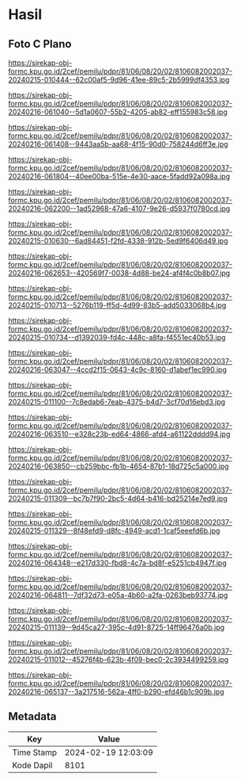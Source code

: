 # Hasil

## Foto C Plano

https://sirekap-obj-formc.kpu.go.id/2cef/pemilu/pdpr/81/06/08/20/02/8106082002037-20240215-010444--62c00af5-9d96-41ee-89c5-2b5999df4353.jpg

https://sirekap-obj-formc.kpu.go.id/2cef/pemilu/pdpr/81/06/08/20/02/8106082002037-20240216-061040--5d1a0607-55b2-4205-ab82-eff155983c58.jpg

https://sirekap-obj-formc.kpu.go.id/2cef/pemilu/pdpr/81/06/08/20/02/8106082002037-20240216-061408--9443aa5b-aa68-4f15-90d0-758244d6ff3e.jpg

https://sirekap-obj-formc.kpu.go.id/2cef/pemilu/pdpr/81/06/08/20/02/8106082002037-20240216-061804--40ee00ba-515e-4e30-aace-5fadd92a098a.jpg

https://sirekap-obj-formc.kpu.go.id/2cef/pemilu/pdpr/81/06/08/20/02/8106082002037-20240216-062200--1ad52968-47a6-4107-9e26-d5937f0780cd.jpg

https://sirekap-obj-formc.kpu.go.id/2cef/pemilu/pdpr/81/06/08/20/02/8106082002037-20240215-010630--6ad84451-f2fd-4338-912b-5ed9f6406d49.jpg

https://sirekap-obj-formc.kpu.go.id/2cef/pemilu/pdpr/81/06/08/20/02/8106082002037-20240216-062653--420569f7-0038-4d88-be24-af4f4c0b8b07.jpg

https://sirekap-obj-formc.kpu.go.id/2cef/pemilu/pdpr/81/06/08/20/02/8106082002037-20240215-010713--5276b119-ff5d-4d99-83b5-add5033068b4.jpg

https://sirekap-obj-formc.kpu.go.id/2cef/pemilu/pdpr/81/06/08/20/02/8106082002037-20240215-010734--d1392039-fd4c-448c-a8fa-f4551ec40b53.jpg

https://sirekap-obj-formc.kpu.go.id/2cef/pemilu/pdpr/81/06/08/20/02/8106082002037-20240216-063047--4ccd2f15-0643-4c9c-8160-d1abef1ec990.jpg

https://sirekap-obj-formc.kpu.go.id/2cef/pemilu/pdpr/81/06/08/20/02/8106082002037-20240215-011100--7c8edab6-7eab-4375-b4d7-3cf70d16ebd3.jpg

https://sirekap-obj-formc.kpu.go.id/2cef/pemilu/pdpr/81/06/08/20/02/8106082002037-20240216-063510--e328c23b-ed64-4866-afd4-a61122dddd94.jpg

https://sirekap-obj-formc.kpu.go.id/2cef/pemilu/pdpr/81/06/08/20/02/8106082002037-20240216-063850--cb259bbc-fb1b-4654-87b1-18d725c5a000.jpg

https://sirekap-obj-formc.kpu.go.id/2cef/pemilu/pdpr/81/06/08/20/02/8106082002037-20240215-011309--bc7b7f90-2bc5-4d64-b416-bd25214e7ed9.jpg

https://sirekap-obj-formc.kpu.go.id/2cef/pemilu/pdpr/81/06/08/20/02/8106082002037-20240215-011329--8f48efd9-d8fc-4949-acd1-1caf5eeefd6b.jpg

https://sirekap-obj-formc.kpu.go.id/2cef/pemilu/pdpr/81/06/08/20/02/8106082002037-20240216-064348--e217d330-fbd8-4c7a-bd8f-e5251cb4947f.jpg

https://sirekap-obj-formc.kpu.go.id/2cef/pemilu/pdpr/81/06/08/20/02/8106082002037-20240216-064811--7df32d73-e05a-4b60-a2fa-0263beb93774.jpg

https://sirekap-obj-formc.kpu.go.id/2cef/pemilu/pdpr/81/06/08/20/02/8106082002037-20240215-011139--9d45ca27-395c-4d91-8725-14ff96476a0b.jpg

https://sirekap-obj-formc.kpu.go.id/2cef/pemilu/pdpr/81/06/08/20/02/8106082002037-20240215-011012--45276f4b-623b-4f09-bec0-2c3934499259.jpg

https://sirekap-obj-formc.kpu.go.id/2cef/pemilu/pdpr/81/06/08/20/02/8106082002037-20240216-065137--3a217516-562a-4ff0-b290-efd46b1c909b.jpg


## Metadata

| Key        | Value               |
| ---------- | ------------------- |
| Time Stamp | 2024-02-19 12:03:09 |
| Kode Dapil | 8101                |



